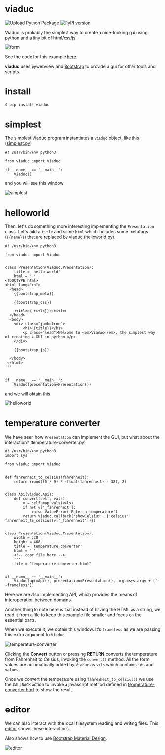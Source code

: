 # viaduc
![Upload Python Package](https://github.com/dtmilano/viaduc/workflows/Upload%20Python%20Package/badge.svg)
[![PyPI version](https://badge.fury.io/py/viaduc.svg)](https://badge.fury.io/py/viaduc)

Viaduc is probably the simplest way to create a nice-looking gui using python and a tiny bit of html/css/js.

![form](./screenshots/form.png)

See the code for this example [here](./examples/form.py).

**viaduc** uses pywebview and [Bootstrap](https://getbootstrap.com/) to provide a gui for other tools and scripts.

# install
```
$ pip install viaduc
```

# simplest
The simplest Viaduc program instantiates a `Viaduc` object, like this ([simplest.py](./examples/simplest.py))

```
#! /usr/bin/env python3

from viaduc import Viaduc

if __name__ == '__main__':
    Viaduc()
```

and you will see this window

![simplest](./screenshots/simplest.png)

# helloworld
Then, let's do something more interesting implementing the `Presentation` class.
Let's add a `title` and some `html` which includes some metatags (`{{name}}`) that are replaced by viaduc ([helloworld.py](./examples/helloworld.py)).

```
#! /usr/bin/env python3

from viaduc import Viaduc


class Presentation(Viaduc.Presentation):
    title = 'hello world'
    html = '''
<!DOCTYPE html>
<html lang="en">
  <head>
    {{bootstrap_meta}}

    {{bootstrap_css}}

    <title>{{title}}</title>
  </head>
  <body>
    <div class="jumbotron">
        <h1>{{title}}</h1>
        <p class="lead">Welcome to <em>Viaduc</em>, the simplest way of creating a GUI in python.</p>
    </div>
    
    {{bootstrap_js}}

  </body>  
 </html>
'''


if __name__ == '__main__':
    Viaduc(presentation=Presentation())
```

and we will obtain this


![helloworld](./screenshots/helloworld.png)

# temperature converter
We have seen how `Presentation` can implement the GUI, but what about the interaction?
([temperature-converter.py](./examples/temperature-converter.py))

```
#! /usr/bin/env python3
import sys

from viaduc import Viaduc


def fahrenheit_to_celsius(fahrenheit):
    return round((5 / 9) * (float(fahrenheit) - 32), 2)


class Api(Viaduc.Api):
    def convert(self, vals):
        v = self.map_vals(vals)
        if not v['_fahrenheit']:
            raise ValueError('Enter a temperature')
        return Viaduc.callback('showCelsius', {'celsius': fahrenheit_to_celsius(v['_fahrenheit'])})


class Presentation(Viaduc.Presentation):
    width = 320
    height = 468
    title = 'temperature converter'
    html = '''
    <!-- copy file here -->
    '''
    file = "temperature-converter.html"


if __name__ == '__main__':
    Viaduc(api=Api(), presentation=Presentation(), args=sys.argv + ['--frameless'])
```


Here we are also implementing API, which provides the means of interoperation between domains.

Another thing to note here is that instead of having the HTML as a string, we read it from a file to keep this example file smaller and focus on the essential parts.

When we execute it, we obtain this window. It's `frameless` as we are passing this extra argument to `Viaduc`.


![temperature-converter](./screenshots/temperature-converter.png)

Clicking the **Convert** button or pressing **RETURN** converts the temperature from Fahrenheit to Celsius, invoking the `convert()` method. All the form values are automatically added by `Viaduc` as `vals` which contains `id`s and `values`.

Once we convert the temperature using `fahrenheit_to_celsius()` we use the `CALLBACK` action to invoke a javascript method defined in [temperature-converter.html](./examples/temperature-converter.html#L65) to show the result.

# editor
We can also interact with the local filesystem reading and writing files. This [editor](./examples/editor.py) shows these interactions.

Also shows how to use [Bootstrap Material Design](https://mdbootstrap.github.io/bootstrap-material-design/).

![editor](./screenshots/editor-example.gif)
